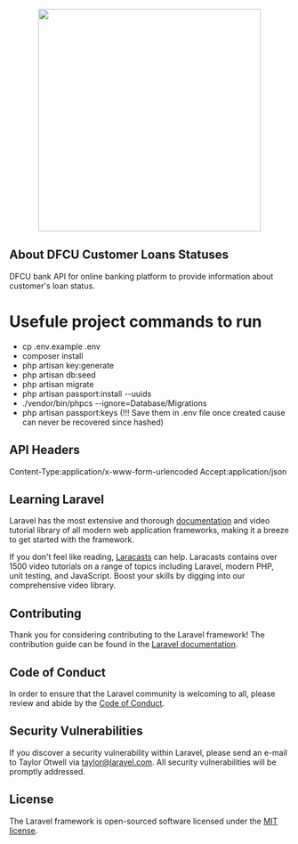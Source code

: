 <p align="center"><a href="https://www.dfcugroup.com/" target="_blank"><img src="https://www.dfcugroup.com/wp-content/themes/dfcu-bank/images/dfcu_bank_logo.png.webp" width="400"></a></p>

## About DFCU Customer Loans Statuses

DFCU bank API for online banking platform to provide information about customer's loan status.

# Usefule project commands to run

-   cp .env.example .env
-   composer install
-   php artisan key:generate
-   php artisan db:seed
-   php artisan migrate
-   php artisan passport:install --uuids
-   ./vendor/bin/phpcs --ignore=Database/Migrations
-   php artisan passport:keys (!!! Save them in .env file once created cause can never be recovered since hashed)

## API Headers

Content-Type:application/x-www-form-urlencoded
Accept:application/json

##

##

## Learning Laravel

Laravel has the most extensive and thorough [documentation](https://laravel.com/docs) and video tutorial library of all modern web application frameworks, making it a breeze to get started with the framework.

If you don't feel like reading, [Laracasts](https://laracasts.com) can help. Laracasts contains over 1500 video tutorials on a range of topics including Laravel, modern PHP, unit testing, and JavaScript. Boost your skills by digging into our comprehensive video library.

## Contributing

Thank you for considering contributing to the Laravel framework! The contribution guide can be found in the [Laravel documentation](https://laravel.com/docs/contributions).

## Code of Conduct

In order to ensure that the Laravel community is welcoming to all, please review and abide by the [Code of Conduct](https://laravel.com/docs/contributions#code-of-conduct).

## Security Vulnerabilities

If you discover a security vulnerability within Laravel, please send an e-mail to Taylor Otwell via [taylor@laravel.com](mailto:taylor@laravel.com). All security vulnerabilities will be promptly addressed.

## License

The Laravel framework is open-sourced software licensed under the [MIT license](https://opensource.org/licenses/MIT).

